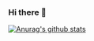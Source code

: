 ### Hi there 👋
[![Anurag's github stats](https://github-readme-stats.vercel.app/api?username=Wlisfes&orgs=d2-projects&show_icons=true&count_private=true)](https://github.com/anuraghazra/github-readme-stats)

<!--
**Wlisfes/Wlisfes** is a ✨ _special_ ✨ repository because its `README.md` (this file) appears on your GitHub profile.

Here are some ideas to get you started:

- 🔭 I’m currently working on ...
- 🌱 I’m currently learning ...
- 👯 I’m looking to collaborate on ...
- 🤔 I’m looking for help with ...
- 💬 Ask me about ...
- 📫 How to reach me: ...
- 😄 Pronouns: ...
- ⚡ Fun fact: ...
-->
